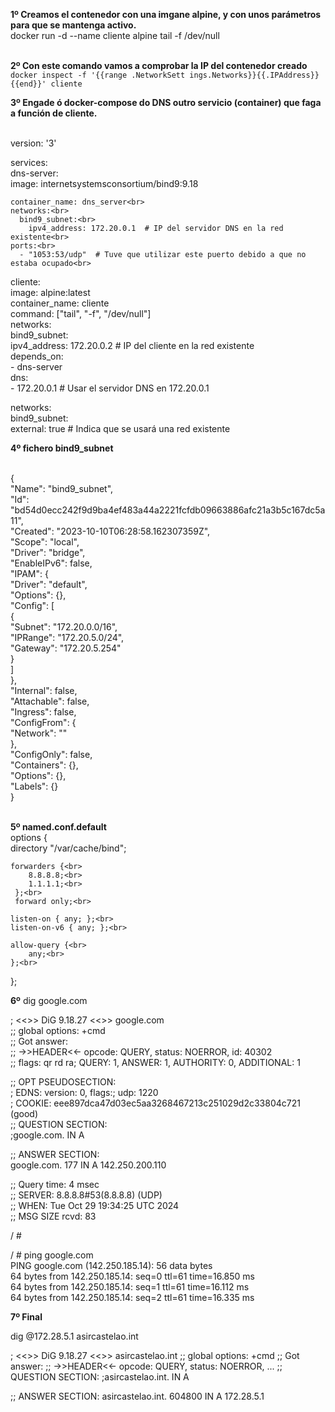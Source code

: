 **1º Creamos el contenedor con una imgane alpine, y con unos parámetros para que se mantenga activo.**<br>
docker run -d --name cliente alpine tail -f /dev/null<br><br>

**2º Con este comando vamos a comprobar la IP del contenedor creado**<br>
`docker inspect -f '{{range .NetworkSett
ings.Networks}}{{.IPAddress}}{{end}}' cliente`

**3º Engade ó docker-compose do DNS outro servicio (container) que faga a función de cliente.**<br><br>

version: '3'<br>

services:<br>
  dns-server:<br>
    image: internetsystemsconsortium/bind9:9.18<br>

    container_name: dns_server<br>
    networks:<br>
      bind9_subnet:<br>
        ipv4_address: 172.20.0.1  # IP del servidor DNS en la red existente<br>
    ports:<br>
      - "1053:53/udp"  # Tuve que utilizar este puerto debido a que no estaba ocupado<br>

  cliente:<br>
    image: alpine:latest<br>
    container_name: cliente<br>
    command: ["tail", "-f", "/dev/null"]<br>
    networks:<br>
      bind9_subnet:<br>
        ipv4_address: 172.20.0.2  # IP del cliente en la red existente<br>
    depends_on:<br>
      - dns-server<br>
    dns:<br>
      - 172.20.0.1  # Usar el servidor DNS en 172.20.0.1<br>

networks:<br>
  bind9_subnet:<br>
    external: true  # Indica que se usará una red existente<br>

**4º fichero bind9_subnet**<br><br>

{<br>
    "Name": "bind9_subnet",<br>
    "Id": <br>"bd54d0ecc242f9d9ba4ef483a44a2221fcfdb09663886afc21a3b5c167dc5a11",<br>
    "Created": "2023-10-10T06:28:58.162307359Z",<br>
    "Scope": "local",<br>
    "Driver": "bridge",<br>
    "EnableIPv6": false,<br>
    "IPAM": {<br>
        "Driver": "default",<br>
        "Options": {},<br>
        "Config": [<br>
            {<br>
                "Subnet": "172.20.0.0/16",<br>
                "IPRange": "172.20.5.0/24",<br>
                "Gateway": "172.20.5.254"<br>
            }<br>
        ]<br>
    },<br>
    "Internal": false,<br>
    "Attachable": false,<br>
    "Ingress": false,<br>
    "ConfigFrom": {<br>
        "Network": ""<br>
    },<br>
    "ConfigOnly": false,<br>
    "Containers": {},<br>
    "Options": {},<br>
    "Labels": {}<br>
}<br><br>

**5º named.conf.default**<br>
options {<br>
	directory "/var/cache/bind";<br>

	forwarders {<br>
	 	8.8.8.8;<br>
		1.1.1.1;<br>
	 };<br>
	 forward only;<br>

	listen-on { any; };<br>
	listen-on-v6 { any; };<br>

	allow-query {<br>
		any;<br>
	};<br>
};<br>


**6º**
 dig google.com<br>

; <<>> DiG 9.18.27 <<>> google.com<br>
;; global options: +cmd<br>
;; Got answer:<br>
;; ->>HEADER<<- opcode: QUERY, status: NOERROR, id: 40302<br>
;; flags: qr rd ra; QUERY: 1, ANSWER: 1, AUTHORITY: 0, ADDITIONAL: 1<br>

;; OPT PSEUDOSECTION:<br>
; EDNS: version: 0, flags:; udp: 1220<br>
; COOKIE: eee897dca47d03ec5aa3268467213c251029d2c33804c721 (good)<br>
;; QUESTION SECTION:<br>
;google.com.			IN	A<br>

;; ANSWER SECTION:<br>
google.com.		177	IN	A	142.250.200.110<br>

;; Query time: 4 msec<br>
;; SERVER: 8.8.8.8#53(8.8.8.8) (UDP)<br>
;; WHEN: Tue Oct 29 19:34:25 UTC 2024<br>
;; MSG SIZE  rcvd: 83<br>

/ # 

/ # ping google.com<br>
PING google.com (142.250.185.14): 56 data bytes<br>
64 bytes from 142.250.185.14: seq=0 ttl=61 time=16.850 ms<br>
64 bytes from 142.250.185.14: seq=1 ttl=61 time=16.112 ms<br>
64 bytes from 142.250.185.14: seq=2 ttl=61 time=16.335 ms<br>


**7º Final**

dig @172.28.5.1 asircastelao.int


; <<>> DiG 9.18.27 <<>> asircastelao.int
;; global options: +cmd
;; Got answer:
;; ->>HEADER<<- opcode: QUERY, status: NOERROR, ...
;; QUESTION SECTION:
;asircastelao.int.          IN  A

;; ANSWER SECTION:
asircastelao.int.    604800  IN  A   172.28.5.1
